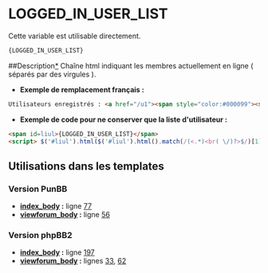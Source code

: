 # LOGGED_IN_USER_LIST


Cette variable est utilisable directement.

```html
{LOGGED_IN_USER_LIST}
```

##Description[*](https://fa-tvars.appspot.com/var/LOGGED_IN_USER_LIST)
Chaîne html indiquant les membres actuellement en ligne ( séparés par des virgules ).

* __Exemple de remplacement français :__ 

```html
Utilisateurs enregistrés : <a href="/u1"><span style="color:#000099"><strong>Admin</strong></span></a>, <strong><a href="/u2">joe</a></strong><br />
```

* __Exemple de code pour ne conserver que la liste d'utilisateur  :__

```html
<span id=liul>{LOGGED_IN_USER_LIST}</span>
<script> $('#liul').html($('#liul').html().match(/(<.*)<br( \/)?>$/)[1]) </script>
```

## Utilisations dans les templates

### Version PunBB
* __[index_body](../tpl/var/punbb/index_body.md#readme) :__ ligne [77](../tpl/src/punbb/index_body.tpl#L77)
* __[viewforum_body](../tpl/var/punbb/viewforum_body.md#readme) :__ ligne [56](../tpl/src/punbb/viewforum_body.tpl#L56)

### Version phpBB2
* __[index_body](../tpl/var/subsilver/index_body.md#readme) :__ ligne [197](../tpl/src/subsilver/index_body.tpl#L197)
* __[viewforum_body](../tpl/var/subsilver/viewforum_body.md#readme) :__ lignes [33](../tpl/src/subsilver/viewforum_body.tpl#L33), [62](../tpl/src/subsilver/viewforum_body.tpl#L62)